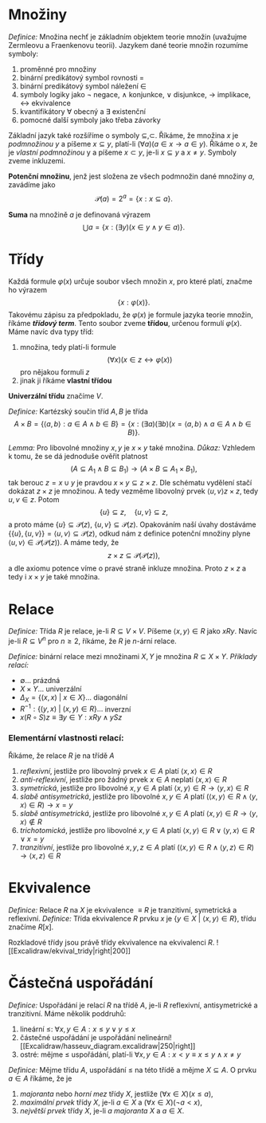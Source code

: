# Množiny
*Definice:* Množina nechť je základním objektem teorie množin (uvažujme Zermleovu a Fraenkenovu teorii).
Jazykem dané teorie množin rozumíme symboly:
1. proměnné pro množiny
2. binární predikátový symbol rovnosti $=$
3. binární predikátový symbol náležení $\in$
4. symboly logiky jako $\neg$ negace, $\land$ konjunkce, $\lor$ disjunkce, $\to$ implikace, $\leftrightarrow$ ekvivalence
5. kvantifikátory $\forall$ obecný a $\exists$ existenční
6. pomocné další symboly jako třeba závorky

Základní jazyk také rozšíříme o symboly $\subseteq, \subset$. Říkáme, že množina $x$ je *podmnožinou* $y$ a píšeme $x \subseteq y$, platí-li $(\forall a)(a \in x \to a \in y)$. Říkáme o $x$, že je *vlastní podmnožinou* y a píšeme $x \subset y$, je-li $x\subseteq y$ a $x \neq y$. Symboly zveme inkluzemi.

**Potenční množinu**, jenž jest složena ze všech podmnožin dané množiny $a$, zavádíme jako
$$
\mathscr{P}(a) = 2^a = \{ x: x \subseteq a \}.
$$

**Suma** na množině $a$ je definovaná výrazem
$$
\bigcup a = \{ x: (\exists y)(x\in y \land y \in a) \}.
$$
# Třídy
Každá formule $\varphi(x)$ určuje soubor všech množin $x$, pro které platí, značme ho výrazem
$$
\{ x : \varphi(x) \}.
$$
Takovému zápisu za předpokladu, že $\varphi(x)$ je formule jazyka teorie množin, říkáme ***třídový term***.
Tento soubor zveme **třídou**, určenou formulí $\varphi(x)$.
Máme navíc dva typy tříd:
1. množina, tedy platí-li formule
$$
(\forall x)(x\in z \leftrightarrow \varphi(x)) 
$$
	pro nějakou formuli $z$
2. jinak ji říkáme **vlastní třídou**

**Univerzální třídu** značíme $V$.

*Definice:* Kartézský součin tříd $A,B$ je třída
$$
A \times B = \{ \langle a,b\rangle: a\in A \land b \in B \} = \{ x: (\exists a)(\exists b)(x = \langle a,b \rangle \land a \in A \land b \in B ) \}.
$$

*Lemma:* Pro libovolné množiny $x,y$ je $x \times y$ také množina.
*Důkaz:* Vzhledem k tomu, že se dá jednoduše ověřit platnost
$$
(A \subseteq A_{1} \land B \subseteq B_{1}) \to (A\times B \subseteq A_{1}\times B_{1}),
$$
tak berouc $z = x \cup y$ je pravdou $x \times y \subseteq z \times z$. Dle schématu vydělení stačí dokázat $z \times z$ je množinou. A tedy vezměme libovolný prvek $\langle u,v \rangle z \times z$, tedy $u,v \in z$. Potom
$$
\{ u \} \subseteq z, \quad \{ u,v \} \subseteq z,
$$
a proto máme $\{ u \} \subseteq \mathscr{P}(z)$, $\{ u,v \} \subseteq \mathscr{P}(z)$. 
Opakováním naší úvahy dostáváme $\{ \{ u \}, \{ u,v \}\} = \langle u,v \rangle \subseteq \mathscr{P}(z)$, odkud nám z definice potenční množiny plyne $\langle u,v \rangle \in \mathscr{P}(\mathscr{P}(z))$. A máme tedy, že 
$$
z \times z \subseteq \mathscr{P}(\mathscr{P}(z)),
$$
a dle axiomu potence víme o pravé straně inkluze množina. Proto $z \times z$ a tedy i $x \times y$ je také množina.

# Relace
*Definice:* Třída $R$ je relace, je-li $R \subseteq V \times V$. Píšeme $\langle x,y \rangle \in R$ jako $xRy$. 
	Navíc je-li $R \subseteq V^n$ pro $n \ge 2$, říkáme, že $R$ je $n$-ární relace.

*Definice:* binární relace mezi množinami $X,Y$ je  množina $R \subseteq X\times Y$.
*Příklady relací:* 
-  $\emptyset\dots$ prázdná
- $X \times Y\dots$ univerzální
- $\Delta_{X} = \{ (x,x) \ | \ x\in X \}\dots$ diagonální
- $R^{-1}: \{ (y,x)\ | \  (x,y)\in R \}\dots$ inverzní
- $x(R  \circ S)z \equiv \exists y\in Y: xRy \land ySz$

### Elementární vlastnosti relací:
Říkáme, že relace $R$ je na třídě $A$
1. *reflexivní*, jestliže pro libovolný prvek $x\in A$ platí $\langle x,x \rangle \in R$
2. *anti-reflexivní*, jestliže pro žádný prvek $x\in A$ neplatí $\langle x,x \rangle \in R$
3. *symetrická*, jestliže pro libovolné $x,y\in A$ platí $\langle x,y \rangle \in R \to \langle y,x\rangle \in R$
4. *slabě antisymetrická*, jestliže pro libovolné $x,y\in A$ platí $\left(\langle x,y \rangle \in R \land \langle y,x\rangle \in R\right) \to x=y$
5. *slabě antisymetrická*, jestliže pro libovolné $x,y\in A$ platí $\langle x,y \rangle \in R \to \langle y,x\rangle \notin R$
6. *trichotomická*, jestliže pro libovolné $x,y\in A$ platí $\langle x,y \rangle \in R \lor \langle y,x \rangle \in R \lor x=y$
7. *tranzitivní*, jestliže pro libovolné $x,y,z\in A$ platí $\left(\langle x,y \rangle \in R \land \langle y,z \rangle \in R \right) \to \langle x,z \rangle \in R$

# Ekvivalence
*Definice:* Relace $R$ na $X$ je ekvivalence $\equiv R$ je tranzitivní, symetrická a reflexivní.
*Definice:* Třída ekvivalence $R$ prvku $x$ je $\{ y\in X  \ | \ \langle x,y \rangle \in R \}$, třídu značíme $R[x]$.

Rozkladové třídy jsou právě třídy ekvivalence na ekvivalenci $R$.
![[Excalidraw/ekvival_tridy|right|200]]
# Částečná uspořádání
*Definice:* Uspořádání je relací $R$ na třídě $A$, je-li $R$ reflexivní, antisymetrické a tranzitivní.
Máme několik poddruhů:
1. lineární $\leq$: $\forall x,y\in A: x\leq y \lor y \leq x$ 
2. částečné uspořádání je uspořádání nelineární![[Excalidraw/hasseuv_diagram.excalidraw|250|right]]
3. ostré: mějme $\le$ uspořádání, platí-li $\forall x,y \in A: x < y \equiv x \le y \land x \neq y$

*Definice:* Mějme třídu $A$, uspořádání $\le$ na této třídě a mějme $X\subseteq A$. O prvku $a \in A$ říkáme, že je
1. *majoranta* nebo *horní mez* třídy $X$, jestliže $(\forall x\in X)(x\le a)$,
2. *maximální prvek* třídy $X$, je-li $a\in X$ a $(\forall x\in X)(\neg a<x)$,
3. *největší prvek* třídy $X$, je-li $a$ *majoranta* $X$ a $a \in X$.